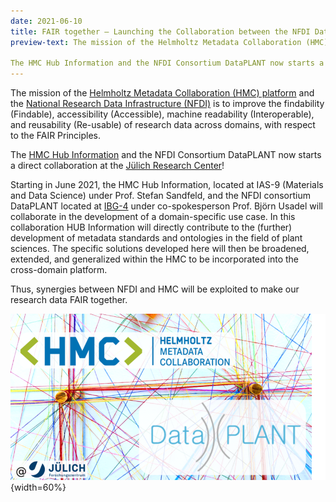 ```yaml
---
date: 2021-06-10
title: FAIR together – Launching the Collaboration between the NFDI DataPLANT and the HMC Hub Information
preview-text: The mission of the Helmholtz Metadata Collaboration (HMC) platform and the National Research Data Infrastructure (NFDI) is to improve the findability (Findable), accessibility (Accessible), machine readability (Interoperable), and reusability (Re-usable) of research data across domains, with respect to the FAIR Principles. 

The HMC Hub Information and the NFDI Consortium DataPLANT now starts a direct collaboration at the Jülich Research Center! ...
---
```


The mission of the [Helmholtz Metadata Collaboration (HMC) platform](https://helmholtz-metadaten.de/de) and the [National Research Data Infrastructure (NFDI)](https://www.nfdi.de/) is to improve the findability (Findable), accessibility (Accessible), machine readability (Interoperable), and reusability (Re-usable) of research data across domains, with respect to the FAIR Principles. 

The [HMC Hub Information](https://helmholtz-metadaten.de/de/information/overview) and the NFDI Consortium DataPLANT now starts a direct collaboration at the [Jülich Research Center](https://www.fz-juelich.de/)! 

Starting in June 2021, the HMC Hub Information, located at IAS-9 (Materials and Data Science) under Prof. Stefan Sandfeld, and the NFDI consortium DataPLANT located at [IBG-4](https://www.fz-juelich.de/ibg/ibg-4/DE/Home/home_node.html) under co-spokesperson Prof. Björn Usadel will collaborate in the development of a domain-specific use case. In this collaboration HUB Information will directly contribute to the (further) development of metadata standards and ontologies in the field of plant sciences. The specific solutions developed here will then be broadened, extended, and generalized within the HMC to be incorporated into the cross-domain platform. 

Thus, synergies between NFDI and HMC will be exploited to make our research data FAIR together. 

![HMC](../../images/News-Items/HMC.png "HMC"){width=60%}




